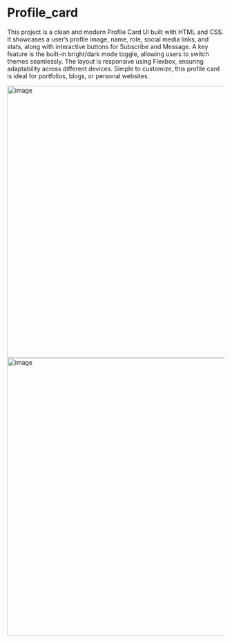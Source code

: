 # Profile_card
This project is a clean and modern Profile Card UI built with HTML and CSS. It showcases a user’s profile image, name, role, social media links, and stats, along with interactive buttons for Subscribe and Message. A key feature is the built-in bright/dark mode toggle, allowing users to switch themes seamlessly. The layout is responsive using Flexbox, ensuring adaptability across different devices. Simple to customize, this profile card is ideal for portfolios, blogs, or personal websites.

  <img width="508" height="629" alt="image" src="https://github.com/user-attachments/assets/8c5033df-a745-49af-8c88-bc354b2bb391" />

  <img width="537" height="643" alt="image" src="https://github.com/user-attachments/assets/1d93bbb6-d61c-4047-9270-8f781f2601c9" />


